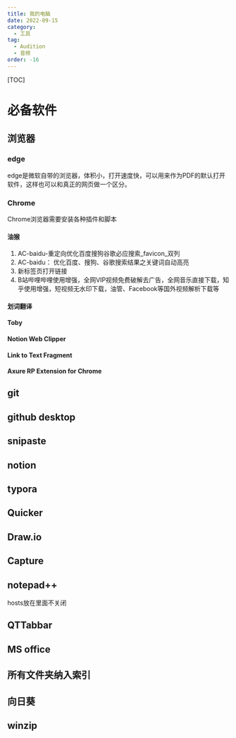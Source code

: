```yaml
---
title: 我的电脑
date: 2022-09-15
category:
  - 工具
tag:
  - Audition
  - 音频
order: -16
---
```


[TOC]



# 必备软件

## 浏览器

### edge

edge是微软自带的浏览器，体积小，打开速度快，可以用来作为PDF的默认打开软件，这样也可以和真正的网页做一个区分。

### Chrome

Chrome浏览器需要安装各种插件和脚本

#### 油猴

1. AC-baidu-重定向优化百度搜狗谷歌必应搜索_favicon_双列
2. AC-baidu： 优化百度、搜狗、谷歌搜索结果之关键词自动高亮
3. 新标签页打开链接
4. B站哔哩哔哩使用增强，全网VIP视频免费破解去广告，全网音乐直接下载，知乎使用增强，短视频无水印下载，油管、Facebook等国外视频解析下载等



#### 划词翻译



#### Toby

#### Notion Web Clipper

#### Link to Text Fragment

#### Axure RP Extension for Chrome

## git

## github desktop

## snipaste

## notion

## typora

## Quicker

## Draw.io

## Capture

## notepad++

hosts放在里面不关闭

## QTTabbar

## MS office

## 所有文件夹纳入索引

## 向日葵

## winzip

















